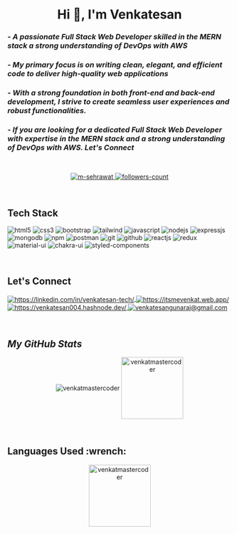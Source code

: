 <h1 align="center">Hi 👋, I'm Venkatesan</h1>
 
<!----------------------------------- About Section ------------------------------------>

<h3>
    <i>- A passionate Full Stack Web Developer skilled in the MERN stack a strong understanding of DevOps with AWS </i> <br/>
</h3>

<h3>
   <i>- My primary focus is on writing clean, elegant, and efficient code to deliver high-quality web applications </i>
</h3>

 <h3>  
   <i>- With a strong foundation in both front-end and back-end development, I strive to create seamless user experiences and robust functionalities.</i>
</h3>

 <h3>  
   <i>- If you are looking for a dedicated Full Stack Web Developer with expertise in the MERN stack and a strong understanding of DevOps with AWS. Let's Connect</i>
</h3>
<br>

<!----------------------------------- Profile View Section ------------------------------------>

<p align="center">
    <a href="https://github.com/VenkatMastercoder">
        <img src="https://komarev.com/ghpvc/?username=m-VenkatMastercoder&label=Profile%20views&color=0e75b6&style=flat" alt="m-sehrawat" />
    </a>
    <a href="https://github.com/m-sehrawat?tab=followers">
        <img src="https://img.shields.io/github/followers/VenkatMastercoder?label=Followers&style=social" alt="followers-count">
    </a>
</p>
<br>

<!----------------------------------- Tech Stack Section ------------------------------------>
<h2><b>Tech Stack</b></h2>

<p>
    <img src="https://img.shields.io/badge/HTML5-E34F26?style=for-the-badge&logo=html5&logoColor=white" alt="html5" />
    <img src="https://img.shields.io/badge/CSS3-1572B6?style=for-the-badge&logo=css3&logoColor=white" alt="css3" />
    <img src="https://img.shields.io/badge/Bootstrap-563D7C?style=for-the-badge&logo=bootstrap&logoColor=white" alt="bootstrap" />
    <img src="https://img.shields.io/badge/Tailwind_CSS-38B2AC?style=for-the-badge&logo=tailwind-css&logoColor=white" alt="tailwind" />
    <img src="https://img.shields.io/badge/JavaScript-323330?style=for-the-badge&logo=javascript&logoColor=F7DF1E" alt="javascript" />
    <img src="https://img.shields.io/badge/Node.js-339933?style=for-the-badge&logo=nodedotjs&logoColor=white" alt="nodejs" />
    <img src="https://img.shields.io/badge/Express.js-000000?style=for-the-badge&logo=express&logoColor=white" alt="expressjs" />
    <img src="https://img.shields.io/badge/MongoDB-4EA94B?style=for-the-badge&logo=mongodb&logoColor=white" alt="mongodb" />
    <img src="https://img.shields.io/badge/npm-CB3837?style=for-the-badge&logo=npm&logoColor=white" alt="npm" />
    <img src="https://img.shields.io/badge/Postman-FF6C37?style=for-the-badge&logo=Postman&logoColor=white" alt="postman" />
    <img src="https://img.shields.io/badge/Git-f44d27?style=for-the-badge&logo=git&logoColor=white" alt="git" />
    <img src="https://img.shields.io/badge/GitHub-100000?style=for-the-badge&logo=github&logoColor=white" alt="github" />
    <img src="https://img.shields.io/badge/React-20232A?style=for-the-badge&logo=react&logoColor=61DAFB" alt="reactjs" />
    <img src="https://img.shields.io/badge/Redux-593D88?style=for-the-badge&logo=redux&logoColor=white" alt="redux" />
    <img src="https://img.shields.io/badge/Material%20UI-007FFF?style=for-the-badge&logo=mui&logoColor=white" alt="material-ui" />
    <img src="https://img.shields.io/badge/Chakra%20UI-3bc7bd?style=for-the-badge&logo=chakraui&logoColor=white" alt="chakra-ui" />
    <img src="https://img.shields.io/badge/styled--components-DB7093?style=for-the-badge&logo=styled-components&logoColor=white" alt="styled-components" />
</p>
<br>

<!----------------------------------- Connect Section ------------------------------------>
<h2>Let's Connect</h2>


<p align="left">
    <a href="https://linkedin.com/in/venkatesan-tech/">
        <img align="center" src="https://img.shields.io/badge/LinkedIn-0077B5?style=for-the-badge&logo=linkedin&logoColor=white" alt="https://linkedin.com/in/venkatesan-tech/" />
    </a>
    <a href="https://itsmevenkat.web.app/">
        <img align="center" src="https://img.shields.io/badge/Portfolio-18A303?style=for-the-badge&logo=ionic&logoColor=white" alt="https://itsmevenkat.web.app/" />
    </a>
    <a href="https://venkatesan004.hashnode.dev/">
        <img align="center" src="https://img.shields.io/badge/Hashnode-2962FF?style=for-the-badge&logo=hashnode&logoColor=white" alt="https://venkatesan004.hashnode.dev/" />
    </a>
    <a title="venkatesangunaraj@gmail.com" href="mailto:venkatesangunaraj@gmail.com">
        <img align="center" src="https://img.shields.io/badge/Gmail-D14836?style=for-the-badge&logo=gmail&logoColor=white" alt="venkatesangunaraj@gmail.com" />
    </a>
</p>
<br>

<!----------------------------------- My GitHub Stats Section ------------------------------------>
<h2><i>My GitHub Stats</i></h2>


<p align="center">
   <img align="center" src="https://github-readme-streak-stats.herokuapp.com/?user=venkatmastercoder&" alt="venkatmastercoder" height="139"/>
  
   <img align="center" src="https://github-readme-stats.vercel.app/api?username=venkatmastercoder&show_icons=true&locale=en" alt="venkatmastercoder" height="139" />
</p>
<br>

<!----------------------------------- Languages Used Section ------------------------------------>  
<h2> Languages Used :wrench: </h2> 
<p align="center">
   <img align="center" src="https://github-readme-stats.vercel.app/api/top-langs/?username=venkatmastercoder&layout=compact&theme=radical" alt="venkatmastercoder" height="139"/>
</p>
<br>
